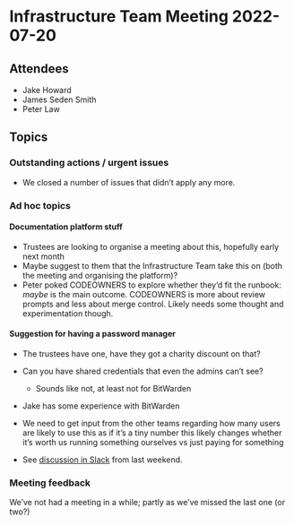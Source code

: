 # Infrastructure Team Meeting 2022-07-20

## Attendees

- Jake Howard
- James Seden Smith
- Peter Law

## Topics

### Outstanding actions / urgent issues

- We closed a number of issues that didn’t apply any more.

### Ad hoc topics

#### Documentation platform stuff

  - Trustees are looking to organise a meeting about this, hopefully early next month
  - Maybe suggest to them that the Infrastructure Team take this on (both the meeting and organising the platform)?
  - Peter poked CODEOWNERS to explore whether they’d fit the runbook: _maybe_ is the main outcome. CODEOWNERS is more about review prompts and less about merge control. Likely needs some thought and experimentation though.

#### Suggestion for having a password manager

  - The trustees have one, have they got a charity discount on that?

  - Can you have shared credentials that even the admins can’t see?

    - Sounds like not, at least not for BitWarden

  - Jake has some experience with BitWarden

  - We need to get input from the other teams regarding how many users are likely to use this as if it’s a tiny number this likely changes whether it’s worth us running something ourselves vs just paying for something

  - See [discussion in Slack](https://studentrobotics.slack.com/archives/C02BXUAK33M/p1662719287073249) from last weekend.

### Meeting feedback

We’ve not had a meeting in a while; partly as we’ve missed the last one (or two?)
